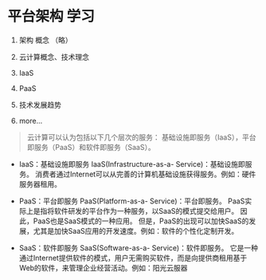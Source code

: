 
# 平台架构 学习

1. 架构 概念 （略）

2. 云计算概念、技术理念

3. IaaS

4. PaaS

5. 技术发展趋势

6. more...


> 云计算可以认为包括以下几个层次的服务：
基础设施即服务（IaaS），平台即服务（PaaS）和软件即服务（SaaS）。

* IaaS：基础设施即服务
IaaS(Infrastructure-as-a- Service)：基础设施即服务。
消费者通过Internet可以从完善的计算机基础设施获得服务。例如：硬件服务器租用。


* PaaS：平台即服务
PaaS(Platform-as-a- Service)：平台即服务。
PaaS实际上是指将软件研发的平台作为一种服务，以SaaS的模式提交给用户。
因此，PaaS也是SaaS模式的一种应用。
但是，PaaS的出现可以加快SaaS的发展，尤其是加快SaaS应用的开发速度。例如：软件的个性化定制开发。

* SaaS：软件即服务
SaaS(Software-as-a- Service)：软件即服务。
它是一种通过Internet提供软件的模式，用户无需购买软件，而是向提供商租用基于Web的软件，来管理企业经营活动。例如：阳光云服器

















